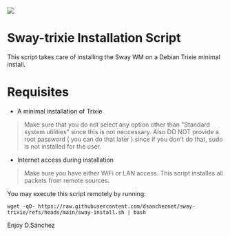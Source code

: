 ![](=500x)

# Sway-trixie Installation Script
This script takes care of installing the Sway WM on a Debian Trixie minimal install. 

# Requisites
- A minimal installation of Trixie
> Make sure that you do not select any option other than "Standard system utilities" since this is not neccessary. Also DO NOT provide a root password ( you can do that later ) since if you don't do that, sudo is not installed for the user.

- Internet access during installation
> Make sure you have either WiFi or LAN access. This script installes all packets from remote sources.

You may execute this script remotely by running:

```
wget -qO- https://raw.githubusercontent.com/dsancheznet/sway-trixie/refs/heads/main/sway-install.sh | bash
```

Enjoy
D.Sánchez
